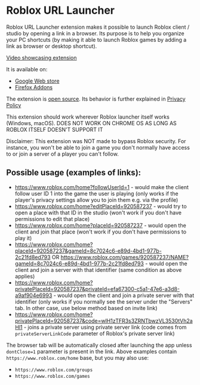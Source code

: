 # Roblox URL Launcher
Roblox URL Launcher extension makes it possible to launch Roblox client / studio by opening a link in a browser. Its purpose is to help you organize your PC shortcuts (by making it able to launch Roblox games by adding a link as browser or desktop shortcut).

[Video showcasing extension](https://www.youtube.com/watch?v=AfmOCZu1uX0)

It is available on:
- [Google Web store](https://chrome.google.com/webstore/detail/roblox-url-launcher/lcefjaknjehbafdeacjbjnfpfldjdlcc)
- [Firefox Addons](https://addons.mozilla.org/addon/roblox-url-launcher/)

The extension is [open source](https://github.com/Etheroit/RobloxURLLauncher).
Its behavior is further explained in [Privacy Policy](https://github.com/dv8-studio/RobloxURLLauncher/blob/master/PRIVACY.md)

This extension should work wherever Roblox launcher itself works (Windows, macOS). 
DOES NOT WORK ON CHROME OS AS LONG AS ROBLOX ITSELF DOESN'T SUPPORT IT

Disclaimer: This extension was NOT made to bypass Roblox security. For instance, you won't be able to join a game you don't normally have access to or join a server of a player you can't follow.


## Possible usage (examples of links):
- https://www.roblox.com/home?followUserId=1 - would make the client follow user ID 1 into the game the user is playing (only works if the player's privacy settings allow you to join them e.g. via the profile)
- https://www.roblox.com/home?editPlaceId=920587237 - would try to open a place with that ID in the studio (won't work if you don't have permissions to edit that place)
- https://www.roblox.com/home?placeId=920587237 - would open the client and join that place (won't work if you don't have permissions to play it)
- https://www.roblox.com/home?placeId=920587237&gameId=8c7024c6-e89d-4bd1-977b-2c21fd8ed793 OR https://www.roblox.com/games/920587237/NAME?gameId=8c7024c6-e89d-4bd1-977b-2c21fd8ed793 - would open the client and join a server with that identifier (same condition as above applies)
- https://www.roblox.com/home?privatePlaceId=920587237&privateId=efa67300-c5a1-47e6-a3d8-a9af904e6993 - would open the client and join a private server with that identifier (only works if you normally see the server under the "Servers" tab. In other case, use below method based on invite link)
- https://www.roblox.com/home?privatePlaceId=920587237&code=wlH1zTFR3s3ZRNTbwzVL3530tVh2aHl1 - joins a private server using private server link (code comes from `privateServerLinkCode` parameter of Roblox's private server link)

The browser tab will be automatically closed after launching the app unless `dontClose=1` parameter is present in the link.
Above examples contain `https://www.roblox.com/home` base, but you may also use:
- `https://www.roblox.com/groups`
- `https://www.roblox.com/games`
